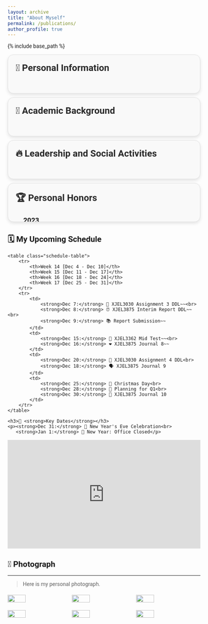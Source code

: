 ```yaml
---
layout: archive
title: "About Myself"
permalink: /publications/
author_profile: true
---
```


{% include base_path %}



<head>
    <!-- Google Fonts -->
    <link href="https://fonts.googleapis.com/css2?family=Roboto:wght@400;700&display=swap" rel="stylesheet">
    <style>
        body {
            font-family: 'Roboto', sans-serif;
        }
        .info-section {
            background-color: #f9f9f9;
            padding: 20px;
            border-radius: 15px;
            box-shadow: 0 4px 8px rgba(0,0,0,0.1);
            margin: 10px 0;
            transition: all 0.4s ease;
            overflow: hidden;
            max-height: 60px; /* Adjusted for better initial visibility */
            cursor: pointer;
            border: 1px solid #e0e0e0;
        }
        .info-section:hover {
            max-height: 4800px;
            background-color: #ffffff;
            box-shadow: 0 8px 16px rgba(0,0,0,0.2);
        }
        .info-section h2 {
            margin-top: 0;
            margin-bottom: 10px;
            font-size: 24px;
            color: #2a2a2a;
            transition: color 0.3s ease;
        }
        .info-section p {
            font-size: 16px;
            line-height: 1.7;
            color: #4a4a4a;
            opacity: 0;
            transform: translateY(-20px);
            transition: opacity 0.4s ease, transform 0.4s ease;
        }
        .info-section:hover p {
            transform: translateY(0);
            opacity: 1;
        }
        /* Responsive adjustments */
        @media (max-width: 768px) {
            .info-section {
                padding: 15px;
            }
            .info-section h2 {
                font-size: 20px;
            }
        }
    </style>
</head>



<div class="info-section">
    <h2>🌟 Personal Information</h2>
    <div style="margin-left: 20px;">
    <p style="font-size: 16px; line-height: 1.6; margin-bottom: 5px;"><strong>&bull; Name (Chinese):</strong> 黄炯涛</p>
    <p style="font-size: 16px; line-height: 1.6; margin-bottom: 5px;"><strong>&bull; Name (Pinyin):</strong> Huang Jiongtao</p>
    <p style="font-size: 16px; line-height: 1.6; margin-bottom: 5px;"><strong>&bull; Name (English):</strong> Simon</p>
    <p style="font-size: 16px; line-height: 1.6; margin-bottom: 5px;"><strong>&bull; Nickname:</strong> Kantrum</p>
    <p style="font-size: 16px; line-height: 1.6; margin-bottom: 5px;"><strong>&bull; Gender:</strong> Male</p>
    <p style="font-size: 16px; line-height: 1.6; margin-bottom: 5px;"><strong>&bull; Date of Birth:</strong> 10/2001</p>
    <p style="font-size: 16px; line-height: 1.6; margin-bottom: 5px;"><strong>&bull; Nationality:</strong> Chinese</p>
    <p style="font-size: 16px; line-height: 1.6; margin-bottom: 5px;"><strong>&bull; Contact Address:</strong> No.999 Xian Rd, Pidu District, Chengdu, 611000, Sichuan, China</p>
    <p style="font-size: 16px; line-height: 1.6; margin-bottom: 5px;"><strong>&bull; Postal Code:</strong> 611000</p>
    <p style="font-size: 16px; line-height: 1.6; margin-bottom: 5px;"><strong>&bull; Email:</strong> kantrum@163.com ｜ huangjiongtao@gmail.com</p>
    <p style="font-size: 16px; line-height: 1.6; margin-bottom: 5px;"><strong>&bull; Mobile Number:</strong> +86-155-8888-8888</p>
    <!-- 个人信息的更多内容 -->
    </div>
</div>


<div class="info-section">
    <h2>📘 Academic Background</h2>
    <div style="margin-left: 20px;">
    <p style="font-size: 16px; line-height: 1.6; margin-bottom: 5px;"><strong>&bull; Current Institution:</strong> University of Leeds | Southwest Jiaotong University</p>
    <p style="font-size: 16px; line-height: 1.6; margin-bottom: 5px;"><strong>&bull; Major/Area of Study:</strong> Electronic and Electrical Engineering</p>
    <p style="font-size: 16px; line-height: 1.6; margin-bottom: 5px;"><strong>&bull; Expected Graduation Date:</strong> 07/2024</p>
    <!-- 学术背景的更多内容 -->
    </div>
</div>


<div class="info-section">
    <h2>🔥 Leadership and Social Activities</h2>
    <div style="margin-left: 20px;">
    <p style="font-size: 16px; line-height: 1.6; margin-bottom: 5px;">&bull; President of the University Student Campus Self-Management Committee, <strong>May 2023 – Present</strong></p>
    <p style="font-size: 16px; line-height: 1.6; margin-bottom: 5px;">&bull; Most Contributive Volunteer Award in the 31st Chengdu World University Games, <strong>May 2022</strong></p>
    <p style="font-size: 16px; line-height: 1.6; margin-bottom: 5px;">&bull; Class Leader of the New Youth Global Competency Development Programme, <strong>Mar 2022 – Dec 2022</strong></p>
    <p style="font-size: 16px; line-height: 1.6; margin-bottom: 5px;">&bull; Ministry of the University Student Campus Self-Management Committee, <strong>May 2021 – Apr 2023</strong></p>
    <!-- 领导和社交活动的更多内容 -->
    </div>
</div>


<div class="info-section">
    <h2>🏆 Personal Honors</h2>
    <div style="margin-left: 20px;">
        <h3 style="font-size: 18px; margin-top: 25px;">2023</h3>
        <p style="font-size: 16px; line-height: 1.6; margin-bottom: 3px;"><strong>&bull; March:</strong> Served as the Class Officer for the New Youth Class of 2022 in the "New Youth Global Competency Development Programme" with outstanding performance.</p>
        <p style="font-size: 16px; line-height: 1.6; margin-bottom: 3px;"><strong>&bull; February:</strong> Received the "A Grade Certificate of Comprehensive Quality" from Sichuan University Students Union.</p>
        <h3 style="font-size: 18px; margin-top: 25px;">2022</h3>
        <p style="font-size: 16px; line-height: 1.6; margin-bottom: 3px;"><strong>&bull; December:</strong> Awarded the honorary title of "Three Good Students" by Southwest Jiaotong University.</p>
        <p style="font-size: 16px; line-height: 1.6; margin-bottom: 3px;"><strong>&bull; March:</strong> Recognized as an Outstanding Communist Youth League Member by Southwest Jiaotong University.</p>
        <h3 style="font-size: 18px; margin-top: 25px;">2021</h3>
        <p style="font-size: 16px; line-height: 1.6; margin-bottom: 3px;"><strong>&bull; December:</strong> Earned the honorary title of "Three Good Students" by Southwest Jiaotong University.</p>
        <p style="font-size: 16px; line-height: 1.6; margin-bottom: 3px;"><strong>&bull; December:</strong> Distinguished as an Outstanding Youth League Member by Southwest Jiaotong University.</p>
        <p style="font-size: 16px; line-height: 1.6; margin-bottom: 3px;"><strong>&bull; October:</strong> Participated in entrepreneurship training and won the title of "excellent student".</p>
        <p style="font-size: 16px; line-height: 1.6; margin-bottom: 3px;"><strong>&bull; August:</strong> Engaged in community epidemic prevention volunteer activities and won the title of "Excellent Volunteer".</p>
        <p style="font-size: 16px; line-height: 1.6; margin-bottom: 3px;"><strong>&bull; February:</strong> Completed an internship in translation and won the title of "Excellent Intern".</p>
    <!-- 个人荣誉的更多内容 -->
        <div style="display: flex; justify-content: space-between; margin-top: 20px;"> <!-- 添加了上边距 margin-top: 20px; -->
            <img src="https://kantrum.github.io/huangjiongtao.github.io/images/IMG_1492.png" style="flex: 1; max-width: 996px; max-height: 769px; width: 30%; height: auto; margin-right: 10px;" />
            <img src="https://kantrum.github.io/huangjiongtao.github.io/images/IMG_1493.png" style="flex: 1; max-width: 996px; max-height: 769px; width: 30%; height: auto; margin-left: 5px; margin-right: 5px;" />
            <img src="https://kantrum.github.io/huangjiongtao.github.io/images/IMG_1494.JPG" style="flex: 1; max-width: 996px; max-height: 769px; width: 30%; height: auto; margin-left: 10px;" />
        </div>
        <div style="display: flex; justify-content: space-between; margin-top: 20px;"> <!-- 添加了上边距 margin-top: 20px; 以分隔两排图片 -->
            <img src="https://kantrum.github.io/huangjiongtao.github.io/images/IMG_1495.JPG" style="flex: 1; max-width: 996px; max-height: 769px; width: 30%; height: auto; margin-right: 10px;" />
            <img src="https://kantrum.github.io/huangjiongtao.github.io/images/IMG_1580.JPG" style="flex: 1; max-width: 996px; max-height: 769px; width: 30%; height: auto; margin-left: 5px; margin-right: 5px;" />
            <img src="https://kantrum.github.io/huangjiongtao.github.io/images/IMG_1581.JPG" style="flex: 1; max-width: 996px; max-height: 769px; width: 30%; height: auto; margin-left: 10px;" />
        </div>
        <div style="display: flex; justify-content: space-between; margin-top: 20px;"> <!-- 添加了上边距 margin-top: 20px; 以分隔两排图片 -->
            <img src="https://kantrum.github.io/huangjiongtao.github.io/images/IMG_1584.JPG" style="flex: 1; max-width: 996px; max-height: 769px; width: 30%; height: auto; margin-right: 10px;" />
            <img src="https://kantrum.github.io/huangjiongtao.github.io/images/IMG_1585.JPG" style="flex: 1; max-width: 996px; max-height: 769px; width: 30%; height: auto; margin-left: 5px; margin-right: 5px;" />
            <img src="https://kantrum.github.io/huangjiongtao.github.io/images/IMG_1586.JPG" style="flex: 1; max-width: 996px; max-height: 769px; width: 30%; height: auto; margin-left: 10px;" />
        </div>
        <div style="display: flex; justify-content: space-between; margin-top: 20px;"> <!-- 添加了上边距 margin-top: 20px; 以分隔两排图片 -->
            <img src="https://kantrum.github.io/huangjiongtao.github.io/images/IMG_1590.JPG" style="flex: 1; max-width: 996px; max-height: 769px; width: 30%; height: auto; margin-right: 10px;" />
            <img src="https://kantrum.github.io/huangjiongtao.github.io/images/IMG_1592.JPG" style="flex: 1; max-width: 996px; max-height: 769px; width: 30%; height: auto; margin-left: 5px; margin-right: 5px;" />
            <img src="https://kantrum.github.io/huangjiongtao.github.io/images/IMG_1593.JPG" style="flex: 1; max-width: 996px; max-height: 769px; width: 30%; height: auto; margin-left: 10px;" />
        </div>
        <div style="display: flex; justify-content: space-between; margin-top: 20px;"> <!-- 添加了上边距 margin-top: 20px; 以分隔两排图片 -->
            <img src="https://kantrum.github.io/huangjiongtao.github.io/images/IMG_1594.JPG" style="flex: 1; max-width: 996px; max-height: 769px; width: 30%; height: auto; margin-right: 10px;" />
            <img src="https://kantrum.github.io/huangjiongtao.github.io/images/IMG_1595.JPG" style="flex: 1; max-width: 996px; max-height: 769px; width: 30%; height: auto; margin-left: 5px; margin-right: 5px;" />
            <img src="https://kantrum.github.io/huangjiongtao.github.io/images/IMG_1586.JPG" style="flex: 1; max-width: 996px; max-height: 769px; width: 30%; height: auto; margin-left: 10px;" />
        </div>
        <div style="display: flex; justify-content: space-between; margin-top: 20px;"> <!-- 添加了上边距 margin-top: 20px; 以分隔两排图片 -->
            <img src="https://kantrum.github.io/huangjiongtao.github.io/images/IMG_1587.JPG" style="flex: 1; max-width: 996px; max-height: 769px; width: 30%; height: auto; margin-right: 10px;" />
            <img src="https://kantrum.github.io/huangjiongtao.github.io/images/IMG_1588.JPG" style="flex: 1; max-width: 996px; max-height: 769px; width: 30%; height: auto; margin-left: 5px; margin-right: 5px;" />
            <img src="https://kantrum.github.io/huangjiongtao.github.io/images/IMG_1589.JPG" style="flex: 1; max-width: 996px; max-height: 769px; width: 30%; height: auto; margin-left: 10px;" />
        </div>
        <div style="display: flex; justify-content: space-between; margin-top: 20px;"> <!-- 添加了上边距 margin-top: 20px; 以分隔两排图片 -->
            <img src="https://kantrum.github.io/huangjiongtao.github.io/images/IMG_1591.JPG" style="flex: 1; max-width: 996px; max-height: 769px; width: 30%; height: auto; margin-right: 10px;" />
            <img src="https://kantrum.github.io/huangjiongtao.github.io/images/IMG_1582.JPG" style="flex: 1; max-width: 996px; max-height: 769px; width: 30%; height: auto; margin-left: 5px; margin-right: 5px;" />
            <img src="https://kantrum.github.io/huangjiongtao.github.io/images/IMG_1583.JPG" style="flex: 1; max-width: 996px; max-height: 769px; width: 30%; height: auto; margin-left: 10px;" />
        </div>
    </div>
</div>




<style>
    .schedule-table {
        width: 100%;
        border-collapse: collapse;
        margin-top: 20px;
        box-shadow: 0 4px 8px rgba(0,0,0,0.05);
    }

    .schedule-table th, .schedule-table td {
        border: 1px solid #dddddd;
        text-align: left;
        padding: 8px;
    }

    .schedule-table th {
        background-color: #f2f2f2;
        color: #333333;
    }

    .schedule-table tr:nth-child(even) {
        background-color: #f9f9f9;
    }
</style>

<div class="schedule-section">
    <h2>🗓️ <strong>My Upcoming Schedule</strong></h2>

    <table class="schedule-table">
        <tr>
            <th>Week 14 [Dec 4 - Dec 10]</th>
            <th>Week 15 [Dec 11 - Dec 17]</th>
            <th>Week 16 [Dec 18 - Dec 24]</th>
            <th>Week 17 [Dec 25 - Dec 31]</th>
        </tr>
        <tr>
            <td>
                <strong>Dec 7:</strong> 📌 XJEL3030 Assignment 3 DDL~~<br>
                <strong>Dec 8:</strong> ⏰ XJEL3875 Interim Report DDL~~<br>
                <strong>Dec 9:</strong> 📚 Report Submission~~
            </td>
            <td>
                <strong>Dec 15:</strong> 💼 XJEL3362 Mid Test~~<br>
                <strong>Dec 16:</strong> ❤️ XJEL3875 Journal 8~~
            </td>
            <td>
                <strong>Dec 20:</strong> 🎳 XJEL3030 Assignment 4 DDL<br>
                <strong>Dec 18:</strong> 🗣️ XJEL3875 Journal 9
            </td>
            <td>
                <strong>Dec 25:</strong> 🎄 Christmas Day<br>
                <strong>Dec 28:</strong> 📅 Planning for Q1<br>
                <strong>Dec 30:</strong> 📝 XJEL3875 Journal 10
            </td>
        </tr>
    </table>

    <h3>🎯 <strong>Key Dates</strong></h3>
    <p><strong>Dec 31:</strong> 🥳 New Year's Eve Celebration<br>
       <strong>Jan 1:</strong> 🎉 New Year: Office Closed</p>
</div>





<style>
    .responsive-iframe-container {
        position: relative;
        overflow: hidden;
        padding-top: 56.25%; /* 16:9 Aspect Ratio */
        max-width: 800px; /* Maximum width of the iframe */
        margin: auto; /* Center the iframe */
    }

    .responsive-iframe-container iframe {
        position: absolute;
        top: 0;
        left: 0;
        width: 100%;
        height: 100%;
        border: 0;
    }
</style>

<div class="responsive-iframe-container">
    <iframe src="https://calendar.google.com/calendar/embed?src=huangjiongtao%40gmail.com" frameborder="0" scrolling="no"></iframe>
</div>



## 📸 Photograph
---
> Here is my personal photograph.
<div style="display: flex; justify-content: space-between; margin-top: 20px;"> <!-- 添加了上边距 margin-top: 20px; -->
  <img src="https://kantrum.github.io/huangjiongtao.github.io/images/IMG_1561.JPG" style="flex: 1; max-width: 996px; max-height: 769px; width: 30%; height: auto; margin-right: 10px;"/>
  <img src="https://kantrum.github.io/huangjiongtao.github.io/images/IMG_1558.JPG" style="flex: 1; max-width: 996px; max-height: 769px; width: 30%; height: auto; margin-right: 10px;" />
  <img src="https://kantrum.github.io/huangjiongtao.github.io/images/IMG_1560.JPG" style="flex: 1; max-width: 996px; max-height: 769px; width: 30%; height: auto; margin-right: 10px;" />
</div>

<div style="display: flex; justify-content: space-between; margin-top: 20px;"> <!-- 添加了上边距 margin-top: 20px; -->
  <img src="https://kantrum.github.io/huangjiongtao.github.io/images/IMG_1556.JPG" style="flex: 1; max-width: 996px; max-height: 769px; width: 30%; height: auto; margin-right: 10px;"/>
  <img src="https://kantrum.github.io/huangjiongtao.github.io/images/IMG_1562.JPG" style="flex: 1; max-width: 996px; max-height: 769px; width: 30%; height: auto; margin-right: 10px;" />
  <img src="https://kantrum.github.io/huangjiongtao.github.io/images/IMG_1563.JPG" style="flex: 1; max-width: 996px; max-height: 769px; width: 30%; height: auto; margin-right: 10px;" />
</div>


